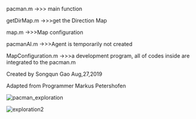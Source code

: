 pacman.m  				   	->>> main function

getDirMap.m					 ->>>get the Direction Map	

map.m								->>>Map configuration

pacmanAI.m					  ->>>Agent is temporarily not created

MapConfiguration.m		->>>a development program, all of codes inside are integrated to the pacman.m



Created by Songqun Gao Aug,27,2019

Adapted from Programmer Markus Petershofen

![pacman_exploration](C:\Users\wilso\Desktop\pacman_exploration.png)

![exploration2](C:\Users\wilso\Desktop\exploration2.png)